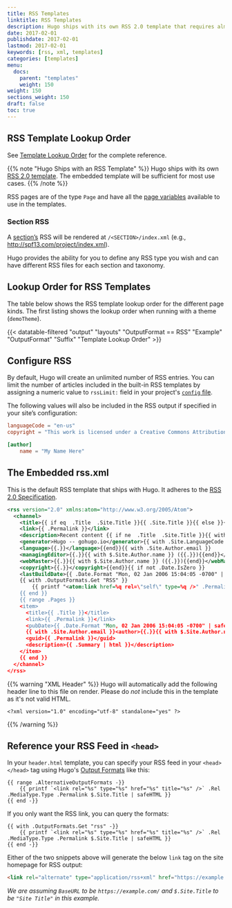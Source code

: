 ```yaml
---
title: RSS Templates
linktitle: RSS Templates
description: Hugo ships with its own RSS 2.0 template that requires almost no configuration, or you can create your own RSS templates.
date: 2017-02-01
publishdate: 2017-02-01
lastmod: 2017-02-01
keywords: [rss, xml, templates]
categories: [templates]
menu:
  docs:
    parent: "templates"
    weight: 150
weight: 150
sections_weight: 150
draft: false
toc: true
---
```


## RSS Template Lookup Order

See [Template Lookup Order](/templates/lookup-order/) for the complete reference.

{{% note "Hugo Ships with an RSS Template" %}}
Hugo ships with its own [RSS 2.0 template](#the-embedded-rss-xml). The embedded template will be sufficient for most use cases.
{{% /note %}}

RSS pages are of the type `Page` and have all the [page variables](/variables/page/) available to use in the templates.

### Section RSS

A [section’s][section] RSS will be rendered at `/<SECTION>/index.xml` (e.g., http://spf13.com/project/index.xml).

Hugo provides the ability for you to define any RSS type you wish and can have different RSS files for each section and taxonomy.

## Lookup Order for RSS Templates

The table below shows the RSS template lookup order for the different page kinds. The first listing shows the lookup order when running with a theme (`demoTheme`).

{{< datatable-filtered "output" "layouts" "OutputFormat == RSS" "Example" "OutputFormat" "Suffix" "Template Lookup Order" >}}

## Configure RSS

By default, Hugo will create an unlimited number of RSS entries. You can limit the number of articles included in the built-in RSS templates by assigning a numeric value to `rssLimit:` field in your project's [`config` file][config].

The following values will also be included in the RSS output if specified in your site’s configuration:

```toml
languageCode = "en-us"
copyright = "This work is licensed under a Creative Commons Attribution-ShareAlike 4.0 International License."

[author]
    name = "My Name Here"
```

## The Embedded rss.xml

This is the default RSS template that ships with Hugo. It adheres to the [RSS 2.0 Specification][RSS 2.0].

```xml
<rss version="2.0" xmlns:atom="http://www.w3.org/2005/Atom">
  <channel>
    <title>{{ if eq  .Title  .Site.Title }}{{ .Site.Title }}{{ else }}{{ with .Title }}{{.}} on {{ end }}{{ .Site.Title }}{{ end }}</title>
    <link>{{ .Permalink }}</link>
    <description>Recent content {{ if ne  .Title  .Site.Title }}{{ with .Title }}in {{.}} {{ end }}{{ end }}on {{ .Site.Title }}</description>
    <generator>Hugo -- gohugo.io</generator>{{ with .Site.LanguageCode }}
    <language>{{.}}</language>{{end}}{{ with .Site.Author.email }}
    <managingEditor>{{.}}{{ with $.Site.Author.name }} ({{.}}){{end}}</managingEditor>{{end}}{{ with .Site.Author.email }}
    <webMaster>{{.}}{{ with $.Site.Author.name }} ({{.}}){{end}}</webMaster>{{end}}{{ with .Site.Copyright }}
    <copyright>{{.}}</copyright>{{end}}{{ if not .Date.IsZero }}
    <lastBuildDate>{{ .Date.Format "Mon, 02 Jan 2006 15:04:05 -0700" | safeHTML }}</lastBuildDate>{{ end }}
    {{ with .OutputFormats.Get "RSS" }}
        {{ printf "<atom:link href=%q rel=\"self\" type=%q />" .Permalink .MediaType | safeHTML }}
    {{ end }}
    {{ range .Pages }}
    <item>
      <title>{{ .Title }}</title>
      <link>{{ .Permalink }}</link>
      <pubDate>{{ .Date.Format "Mon, 02 Jan 2006 15:04:05 -0700" | safeHTML }}</pubDate>
      {{ with .Site.Author.email }}<author>{{.}}{{ with $.Site.Author.name }} ({{.}}){{end}}</author>{{end}}
      <guid>{{ .Permalink }}</guid>
      <description>{{ .Summary | html }}</description>
    </item>
    {{ end }}
  </channel>
</rss>
```

{{% warning "XML Header" %}}
Hugo will automatically add the following header line to this file on render. Please do *not* include this in the template as it's not valid HTML.
```
<?xml version="1.0" encoding="utf-8" standalone="yes" ?>
```
{{% /warning %}}

## Reference your RSS Feed in `<head>`

In your `header.html` template, you can specify your RSS feed in your `<head></head>` tag using Hugo's [Output Formats][Output Formats] like this:

```go-html-template
{{ range .AlternativeOutputFormats -}}
    {{ printf `<link rel="%s" type="%s" href="%s" title="%s" />` .Rel .MediaType.Type .Permalink $.Site.Title | safeHTML }}
{{ end -}}
```

If you only want the RSS link, you can query the formats:

```go-html-template
{{ with .OutputFormats.Get "rss" -}}
    {{ printf `<link rel="%s" type="%s" href="%s" title="%s" />` .Rel .MediaType.Type .Permalink $.Site.Title | safeHTML }}
{{ end -}}
```

Either of the two snippets above will generate the below `link` tag on the site homepage for RSS output:

```html
<link rel="alternate" type="application/rss+xml" href="https://example.com/index.xml" title="Site Title">
```

_We are assuming `BaseURL` to be `https://example.com/` and `$.Site.Title` to be `"Site Title"` in this example._

[config]: /getting-started/configuration/
[embedded]: #the-embedded-rss-xml
[RSS 2.0]: http://cyber.law.harvard.edu/rss/rss.html "RSS 2.0 Specification"
[section]: /form-elements/sections/
[Output Formats]: /templates/output-formats/#link-to-output-formats
